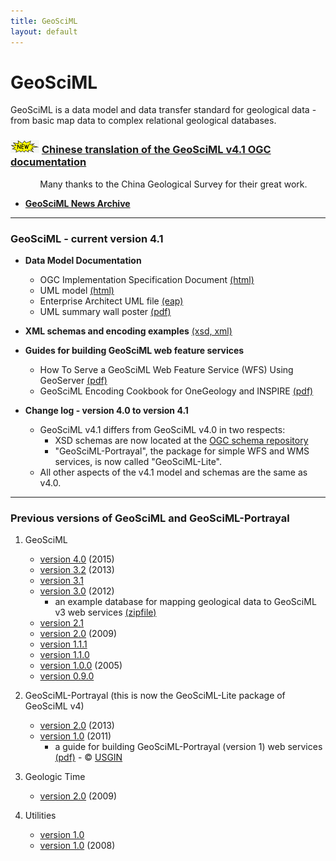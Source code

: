 ```yaml
---
title: GeoSciML
layout: default
---
```



# GeoSciML

GeoSciML is a data model and data transfer standard  for geological data  - from basic  map data to complex relational geological databases.

###  ![new](assets/images/new.gif) [Chinese translation of the GeoSciML v4.1 OGC documentation](http://www.geosciml.org/doc/geosciml/4.1/documentation/ogc_spec_translations/16-008_OGC_Geoscience_Markup_Language_GSML4.1-CN2018.08.18.docx) 

&nbsp;&nbsp;&nbsp;&nbsp;&nbsp;&nbsp;&nbsp;&nbsp;&nbsp;&nbsp;&nbsp;&nbsp;Many thanks to the China Geological Survey for their great work.

* **[GeoSciML News Archive](news-archive.html)**

------

### GeoSciML - current version 4.1 

* **Data Model Documentation**
    * OGC Implementation Specification Document [(html)](http://docs.opengeospatial.org/is/16-008/16-008.html) 
    * UML model [(html)](resources/doc/geosciml/4.1/documentation/html/)
    * Enterprise Architect UML file [(eap)](resources/doc/geosciml/4.1/documentation/uml)
    * UML summary wall poster [(pdf)](https://portal.opengeospatial.org/files/?artifact_id=72895)

* **XML schemas and encoding examples** [(xsd, xml)](http://schemas.opengis.net/gsml/4.1/)

* **Guides for building GeoSciML web feature services**
    * How To Serve a GeoSciML Web Feature Service (WFS) Using GeoServer  [(pdf)](http://www.onegeology.org/docs/technical/OneGeologyWFSCookbook_v1.2.pdf)
    * GeoSciML Encoding Cookbook for OneGeology and INSPIRE [(pdf)](http://www.onegeology.org/docs/technical/GeoSciML_Cookbook_1.2.1.pdf)

* **Change log - version 4.0 to version 4.1**

    * GeoSciML v4.1 differs from GeoSciML v4.0 in two respects:
        * XSD schemas are now located at the [OGC schema repository](http://schemas.opengis.net/gsml)
        * "GeoSciML-Portrayal", the package for simple WFS and WMS services, is now called "GeoSciML-Lite".
    * All other aspects of the v4.1 model and schemas are the same as v4.0.  

--- 

### Previous versions of  GeoSciML and GeoSciML-Portrayal
1. GeoSciML
    * [version 4.0](resources/doc/geosciml/4.0/documentation/) (2015)
    * [version 3.2](resources/doc/geosciml/3.2/documentation/) (2013)
    * [version 3.1](resources/doc/geosciml/3.1/documentation/)
    * [version 3.0](resources/doc/geosciml/3.0/documentation/) (2012)
        * an example database for mapping geological data to GeoSciML v3 web services [(zipfile)](resources/reference_database/reference_database_2013-11-07.zip)
    * [version 2.1](resources/doc/geosciml/2.1/)
    * [version 2.0](resources/doc/geosciml/2.0/) (2009)
    * [version 1.1.1](resources/doc/geosciml/1.1.1/)
    * [version 1.1.0](resources/doc/geosciml/1.1.0/)
    * [version 1.0.0](resources/doc/geosciml/1.0.0/) (2005)
    * [version 0.9.0](resources/doc/geosciml/0.9.0/)


2. GeoSciML-Portrayal (this is now the GeoSciML-Lite package of GeoSciML v4)
    * [version 2.0](resources/doc/geosciml-portrayal/2.0.1/) (2013)
    * [version 1.0](resources/doc/geosciml-portrayal/1.0/) (2011)
        *  a guide for building GeoSciML-Portrayal (version 1) web services [(pdf)](http://repository.usgin.org/sites/default/files/dlio/files/2012/u11/geosciml-portrayalcookbook0.7.pdf) - &copy; [USGIN](http://usgin.org/USGIN)

3. Geologic Time
    * [version 2.0](resources/geotime/2.0/) (2009)

4. Utilities
    * [version 1.0](resources/cgiutilities/3.0/)
    * [version 1.0](resources/cgiutilities/1.0/) (2008)
